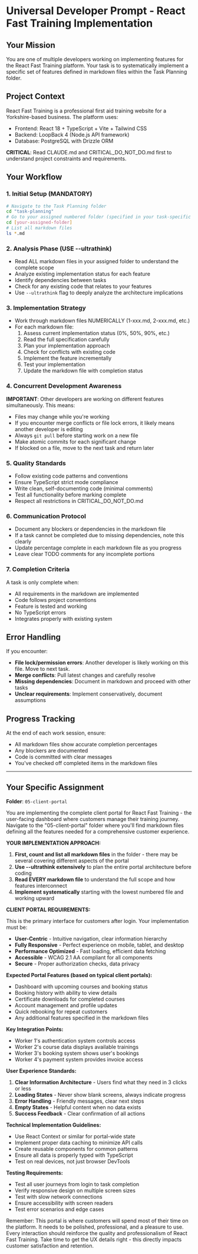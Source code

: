 # Universal Developer Prompt - React Fast Training Implementation

## Your Mission

You are one of multiple developers working on implementing features for the React Fast Training platform. Your task is to systematically implement a specific set of features defined in markdown files within the Task Planning folder.

## Project Context

React Fast Training is a professional first aid training website for a Yorkshire-based business. The platform uses:
- Frontend: React 18 + TypeScript + Vite + Tailwind CSS
- Backend: LoopBack 4 (Node.js API framework)
- Database: PostgreSQL with Drizzle ORM

**CRITICAL**: Read CLAUDE.md and CRITICAL_DO_NOT_DO.md first to understand project constraints and requirements.

## Your Workflow

### 1. Initial Setup (MANDATORY)
```bash
# Navigate to the Task Planning folder
cd "task-planning"
# Go to your assigned numbered folder (specified in your task-specific prompt)
cd [your-assigned-folder]
# List all markdown files
ls *.md
```

### 2. Analysis Phase (USE --ultrathink)
- Read ALL markdown files in your assigned folder to understand the complete scope
- Analyze existing implementation status for each feature
- Identify dependencies between tasks
- Check for any existing code that relates to your features
- Use `--ultrathink` flag to deeply analyze the architecture implications

### 3. Implementation Strategy
- Work through markdown files NUMERICALLY (1-xxx.md, 2-xxx.md, etc.)
- For each markdown file:
  1. Assess current implementation status (0%, 50%, 90%, etc.)
  2. Read the full specification carefully
  3. Plan your implementation approach
  4. Check for conflicts with existing code
  5. Implement the feature incrementally
  6. Test your implementation
  7. Update the markdown file with completion status

### 4. Concurrent Development Awareness

**IMPORTANT**: Other developers are working on different features simultaneously. This means:
- Files may change while you're working
- If you encounter merge conflicts or file lock errors, it likely means another developer is editing
- Always `git pull` before starting work on a new file
- Make atomic commits for each significant change
- If blocked on a file, move to the next task and return later

### 5. Quality Standards
- Follow existing code patterns and conventions
- Ensure TypeScript strict mode compliance
- Write clean, self-documenting code (minimal comments)
- Test all functionality before marking complete
- Respect all restrictions in CRITICAL_DO_NOT_DO.md

### 6. Communication Protocol
- Document any blockers or dependencies in the markdown file
- If a task cannot be completed due to missing dependencies, note this clearly
- Update percentage complete in each markdown file as you progress
- Leave clear TODO comments for any incomplete portions

### 7. Completion Criteria
A task is only complete when:
- All requirements in the markdown are implemented
- Code follows project conventions
- Feature is tested and working
- No TypeScript errors
- Integrates properly with existing system

## Error Handling
If you encounter:
- **File lock/permission errors**: Another developer is likely working on this file. Move to next task.
- **Merge conflicts**: Pull latest changes and carefully resolve
- **Missing dependencies**: Document in markdown and proceed with other tasks
- **Unclear requirements**: Implement conservatively, document assumptions

## Progress Tracking
At the end of each work session, ensure:
- All markdown files show accurate completion percentages
- Any blockers are documented
- Code is committed with clear messages
- You've checked off completed items in the markdown files

---

## Your Specific Assignment

**Folder**: `05-client-portal`

You are implementing the complete client portal for React Fast Training - the user-facing dashboard where customers manage their training journey. Navigate to the "05-client-portal" folder where you'll find markdown files defining all the features needed for a comprehensive customer experience.

**YOUR IMPLEMENTATION APPROACH:**

1. **First, count and list all markdown files** in the folder - there may be several covering different aspects of the portal
2. **Use --ultrathink extensively** to plan the entire portal architecture before coding
3. **Read EVERY markdown file** to understand the full scope and how features interconnect
4. **Implement systematically** starting with the lowest numbered file and working upward

**CLIENT PORTAL REQUIREMENTS:**

This is the primary interface for customers after login. Your implementation must be:
- **User-Centric** - Intuitive navigation, clear information hierarchy
- **Fully Responsive** - Perfect experience on mobile, tablet, and desktop
- **Performance Optimized** - Fast loading, efficient data fetching
- **Accessible** - WCAG 2.1 AA compliant for all components
- **Secure** - Proper authorization checks, data privacy

**Expected Portal Features (based on typical client portals):**
- Dashboard with upcoming courses and booking status
- Booking history with ability to view details
- Certificate downloads for completed courses
- Account management and profile updates
- Quick rebooking for repeat customers
- Any additional features specified in the markdown files

**Key Integration Points:**
- Worker 1's authentication system controls access
- Worker 2's course data displays available trainings
- Worker 3's booking system shows user's bookings
- Worker 4's payment system provides invoice access

**User Experience Standards:**
1. **Clear Information Architecture** - Users find what they need in 3 clicks or less
2. **Loading States** - Never show blank screens, always indicate progress
3. **Error Handling** - Friendly messages, clear next steps
4. **Empty States** - Helpful content when no data exists
5. **Success Feedback** - Clear confirmation of all actions

**Technical Implementation Guidelines:**
- Use React Context or similar for portal-wide state
- Implement proper data caching to minimize API calls
- Create reusable components for common patterns
- Ensure all data is properly typed with TypeScript
- Test on real devices, not just browser DevTools

**Testing Requirements:**
- Test all user journeys from login to task completion
- Verify responsive design on multiple screen sizes
- Test with slow network connections
- Ensure accessibility with screen readers
- Test error scenarios and edge cases

Remember: This portal is where customers will spend most of their time on the platform. It needs to be polished, professional, and a pleasure to use. Every interaction should reinforce the quality and professionalism of React Fast Training. Take time to get the UX details right - this directly impacts customer satisfaction and retention.